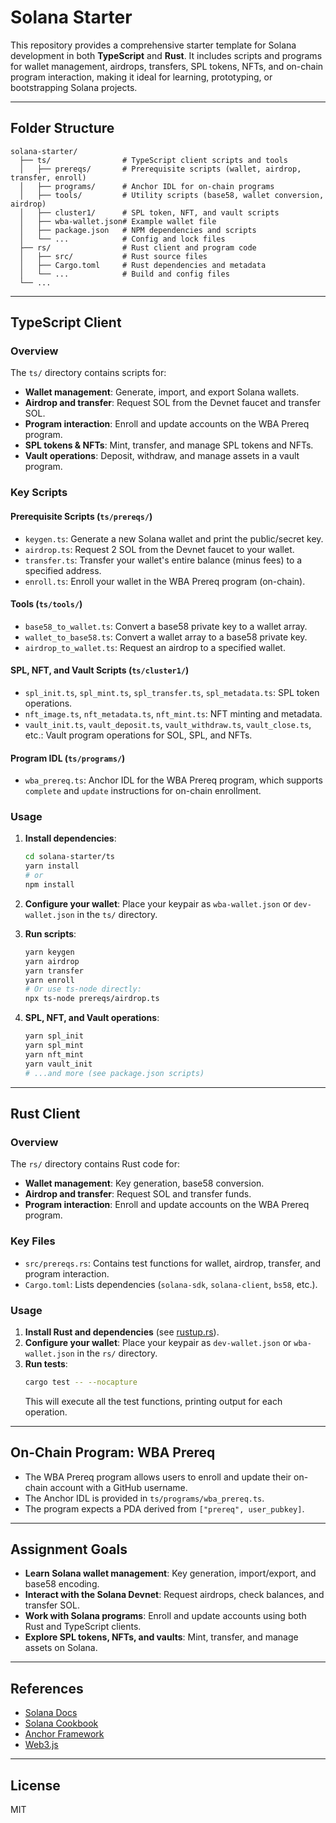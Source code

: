 # Solana Starter

This repository provides a comprehensive starter template for Solana development in both **TypeScript** and **Rust**. It includes scripts and programs for wallet management, airdrops, transfers, SPL tokens, NFTs, and on-chain program interaction, making it ideal for learning, prototyping, or bootstrapping Solana projects.

---

## Folder Structure

```
solana-starter/
  ├── ts/                # TypeScript client scripts and tools
  │   ├── prereqs/       # Prerequisite scripts (wallet, airdrop, transfer, enroll)
  │   ├── programs/      # Anchor IDL for on-chain programs
  │   ├── tools/         # Utility scripts (base58, wallet conversion, airdrop)
  │   ├── cluster1/      # SPL token, NFT, and vault scripts
  │   ├── wba-wallet.json# Example wallet file
  │   ├── package.json   # NPM dependencies and scripts
  │   └── ...            # Config and lock files
  ├── rs/                # Rust client and program code
  │   ├── src/           # Rust source files
  │   ├── Cargo.toml     # Rust dependencies and metadata
  │   └── ...            # Build and config files
  └── ...
```

---

## TypeScript Client

### Overview

The `ts/` directory contains scripts for:

- **Wallet management**: Generate, import, and export Solana wallets.
- **Airdrop and transfer**: Request SOL from the Devnet faucet and transfer SOL.
- **Program interaction**: Enroll and update accounts on the WBA Prereq program.
- **SPL tokens & NFTs**: Mint, transfer, and manage SPL tokens and NFTs.
- **Vault operations**: Deposit, withdraw, and manage assets in a vault program.

### Key Scripts

#### Prerequisite Scripts (`ts/prereqs/`)

- `keygen.ts`: Generate a new Solana wallet and print the public/secret key.
- `airdrop.ts`: Request 2 SOL from the Devnet faucet to your wallet.
- `transfer.ts`: Transfer your wallet's entire balance (minus fees) to a specified address.
- `enroll.ts`: Enroll your wallet in the WBA Prereq program (on-chain).

#### Tools (`ts/tools/`)

- `base58_to_wallet.ts`: Convert a base58 private key to a wallet array.
- `wallet_to_base58.ts`: Convert a wallet array to a base58 private key.
- `airdrop_to_wallet.ts`: Request an airdrop to a specified wallet.

#### SPL, NFT, and Vault Scripts (`ts/cluster1/`)

- `spl_init.ts`, `spl_mint.ts`, `spl_transfer.ts`, `spl_metadata.ts`: SPL token operations.
- `nft_image.ts`, `nft_metadata.ts`, `nft_mint.ts`: NFT minting and metadata.
- `vault_init.ts`, `vault_deposit.ts`, `vault_withdraw.ts`, `vault_close.ts`, etc.: Vault program operations for SOL, SPL, and NFTs.

#### Program IDL (`ts/programs/`)

- `wba_prereq.ts`: Anchor IDL for the WBA Prereq program, which supports `complete` and `update` instructions for on-chain enrollment.

### Usage

1. **Install dependencies**:
   ```sh
   cd solana-starter/ts
   yarn install
   # or
   npm install
   ```

2. **Configure your wallet**: Place your keypair as `wba-wallet.json` or `dev-wallet.json` in the `ts/` directory.

3. **Run scripts**:
   ```sh
   yarn keygen
   yarn airdrop
   yarn transfer
   yarn enroll
   # Or use ts-node directly:
   npx ts-node prereqs/airdrop.ts
   ```

4. **SPL, NFT, and Vault operations**:
   ```sh
   yarn spl_init
   yarn spl_mint
   yarn nft_mint
   yarn vault_init
   # ...and more (see package.json scripts)
   ```

---

## Rust Client

### Overview

The `rs/` directory contains Rust code for:

- **Wallet management**: Key generation, base58 conversion.
- **Airdrop and transfer**: Request SOL and transfer funds.
- **Program interaction**: Enroll and update accounts on the WBA Prereq program.

### Key Files

- `src/prereqs.rs`: Contains test functions for wallet, airdrop, transfer, and program interaction.
- `Cargo.toml`: Lists dependencies (`solana-sdk`, `solana-client`, `bs58`, etc.).

### Usage

1. **Install Rust and dependencies** (see [rustup.rs](https://rustup.rs/)).
2. **Configure your wallet**: Place your keypair as `dev-wallet.json` or `wba-wallet.json` in the `rs/` directory.
3. **Run tests**:
   ```sh
   cargo test -- --nocapture
   ```
   This will execute all the test functions, printing output for each operation.

---

## On-Chain Program: WBA Prereq

- The WBA Prereq program allows users to enroll and update their on-chain account with a GitHub username.
- The Anchor IDL is provided in `ts/programs/wba_prereq.ts`.
- The program expects a PDA derived from `["prereq", user_pubkey]`.

---

## Assignment Goals

- **Learn Solana wallet management**: Key generation, import/export, and base58 encoding.
- **Interact with the Solana Devnet**: Request airdrops, check balances, and transfer SOL.
- **Work with Solana programs**: Enroll and update accounts using both Rust and TypeScript clients.
- **Explore SPL tokens, NFTs, and vaults**: Mint, transfer, and manage assets on Solana.

---

## References

- [Solana Docs](https://docs.solana.com/)
- [Solana Cookbook](https://solanacookbook.com/)
- [Anchor Framework](https://book.anchor-lang.com/)
- [Web3.js](https://solana-labs.github.io/solana-web3.js/)

---

## License

MIT 